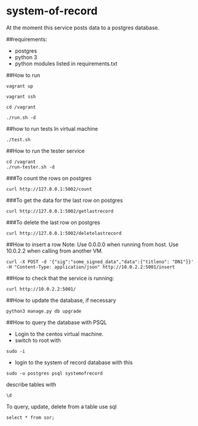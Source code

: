 # system-of-record
At the moment this service posts data to a postgres database.

##requirements:
- postgres
- python 3
- python modules listed in requirements.txt

##How to run

```
vagrant up
```

```
vagrant ssh
```

```
cd /vagrant
```

```
./run.sh -d
```

##how to run tests
In virtual machine

```
./test.sh
```

##How to run the tester service

```
cd /vagrant
./run-tester.sh -d
```
###To count the rows on postgres
```
curl http://127.0.0.1:5002/count
```

###To get the data for the last row on postgres
```
curl http://127.0.0.1:5002/getlastrecord
```

###To delete the last row on postgres
```
curl http://127.0.0.1:5002/deletelastrecord
```


##How to insert a row
Note:  Use 0.0.0.0 when running from host.  Use 10.0.2.2 when calling from another VM.

```
curl -X POST -d '{"sig":"some_signed_data","data":{"titleno": "DN1"}}' -H "Content-Type: application/json" http://10.0.2.2:5001/insert
```

##How to check that the service is running:

```
curl http://10.0.2.2:5001/
```

##How to update the database, if necessary

```
python3 manage.py db upgrade
```

##How to query the database with PSQL

- Login to the centos virtual machine.
- switch to root with 

```
sudo -i
```

- login to the system of record database with this

```
sudo -u postgres psql systemofrecord
```

describe tables with 

```
\d
```

To query, update, delete from a table use sql

```
select * from sor;
```



